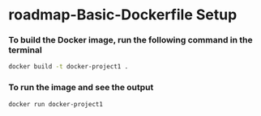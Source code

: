 # roadmap-Basic-Dockerfile Setup 

### To build the Docker image, run the following command in the terminal
```bash
docker build -t docker-project1 .
```

### To run the image and see the output
```bash
docker run docker-project1
```
